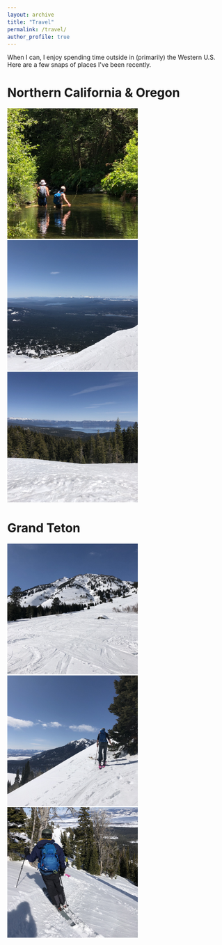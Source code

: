 ```yaml
---
layout: archive
title: "Travel"
permalink: /travel/
author_profile: true
---
```



When I can, I enjoy spending time outside in (primarily) the Western U.S. Here are a few snaps of places I've been recently.

Northern California & Oregon
==========================
<img src="/files/norcal_fishing.jpg" style="width:300px;"/>
<img src="/files/bachelor_view.jpg" style="width:300px;"/>
<img src="/files/tahoe_view.jpg" style="width:300px;"/>

Grand Teton
===========================
<img src="/files/alberta_peak_bottom.jpg" style="width:300px;"/>
<img src="/files/alberta_peak_ascent.jpg" style="width:300px;"/>
<img src="/files/alberta_peak_descent.jpg" style="width:300px;"/>
